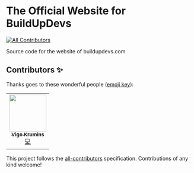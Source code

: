 # The Official Website for BuildUpDevs
<!-- ALL-CONTRIBUTORS-BADGE:START - Do not remove or modify this section -->
[![All Contributors](https://img.shields.io/badge/all_contributors-1-orange.svg?style=flat-square)](#contributors-)
<!-- ALL-CONTRIBUTORS-BADGE:END -->
Source code for the website of buildupdevs.com 

## Contributors ✨

Thanks goes to these wonderful people ([emoji key](https://allcontributors.org/docs/en/emoji-key)):

<!-- ALL-CONTRIBUTORS-LIST:START - Do not remove or modify this section -->
<!-- prettier-ignore-start -->
<!-- markdownlint-disable -->
<table>
  <tr>
    <td align="center"><a href="https://vigokrumins.me/"><img src="https://avatars1.githubusercontent.com/u/5035657?v=4" width="100px;" alt=""/><br /><sub><b>Vigo Krumins</b></sub></a><br /><a href="https://github.com/buildupdevs/website/commits?author=VigoKrumins" title="Code">💻</a></td>
  </tr>
</table>

<!-- markdownlint-enable -->
<!-- prettier-ignore-end -->
<!-- ALL-CONTRIBUTORS-LIST:END -->

This project follows the [all-contributors](https://github.com/all-contributors/all-contributors) specification. Contributions of any kind welcome!
